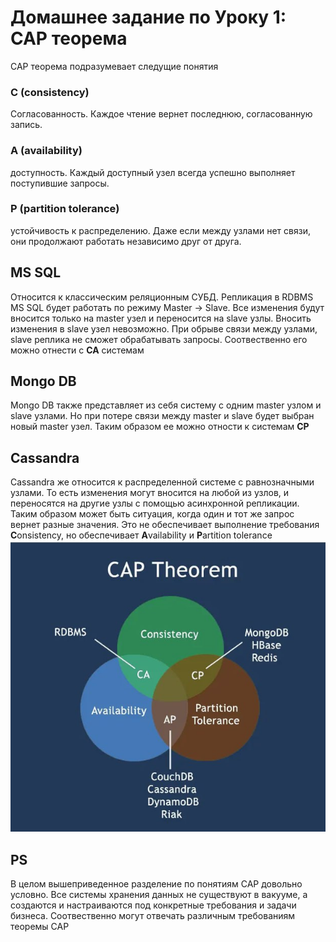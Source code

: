 # Домашнее задание по Уроку 1: CAP теорема

CAP теорема подразумевает следущие понятия

### C (consistency) 
<text color="#555555">Cогласованность.</color> Каждое чтение вернет последнюю, согласованную запись.
### A (availability)
доступность. Каждый доступный узел всегда успешно выполняет поступившие запросы.
### P (partition tolerance)
устойчивость к распределению. Даже если между узлами нет связи, они продолжают работать независимо друг от друга.


## MS SQL
Относится к классическим реляционным СУБД. Репликация в RDBMS MS SQL будет работать по режиму Master -> Slave. Все изменения будут вносится только на master узел и переносится на slave узлы. Вносить изменения в slave узел невозможно. При обрыве связи между узлами, slave реплика не сможет обрабатывать запросы. Соотвественно его можно отнести с **CA** системам

## Mongo DB
Mongo DB также представляет из себя систему с одним master узлом и slave узлами. Но при потере связи между master и slave будет выбран новый master узел. Таким образом ее можно отности к системам **CP** 

## Cassandra
Cassandra же относится к распределенной системе с равнозначными узлами. То есть изменения могут вносится на любой из узлов, и переносятся на другие узлы с помощью асинхронной репликации. Таким образом может быть ситуация, когда один и тот же запрос вернет разные значения. Это не обеспечивает выполнение требования **C**onsistency, но обеспечивает **A**vailability и **P**artition tolerance
</br>
<img src="https://github.com/CriMsoN40000/NO-SQL/blob/main/cap_otus.jpg?"/>



## PS
В целом вышеприведенное разделение по понятиям CAP довольно условно. Все системы хранения данных не существуют в вакууме, а создаются и настраиваются под конкретные требования и задачи бизнеса. Соотвественно могут отвечать различным требованиям теоремы CAP

